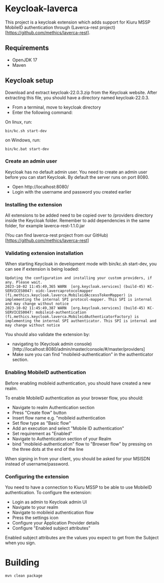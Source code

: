 # Keycloak-laverca

This project is a keycloak extension which adds support for Kiuru MSSP MobileID authentication through (Laverca-rest project)[https://github.com/methics/laverca-rest].


## Requirements

- OpenJDK 17
- Maven


## Keycloak setup

Download and extract keycloak-22.0.3.zip from the Keycloak website.
After extracting this file, you should have a directory named keycloak-22.0.3.

* From a terminal, move to keycloak directory
* Enter the following command:

On linux, run:

`bin/kc.sh start-dev`

on Windows, run:

`bin/kc.bat start-dev`


### Create an admin user
Keycloak has no default admin user. You need to create an admin user before you can start Keycloak. By default the server runs on port 8080.

*  Open http://localhost:8080/
* Login with the username and password you created earlier

### Installing the extension

All extensions to be added need to be copied over to /providers directory inside the Keycloak folder. 
Remember to add dependencies in the same folder, for example laverca-rest-1.1.0.jar

(You can find laverca-rest project from our GitHub)[https://github.com/methics/laverca-rest]

### Validating extension installation

When starting Keycloak in development mode with bin/kc.sh start-dev, you can see if extension is being loaded:

```
Updating the configuration and installing your custom providers, if any. Please wait.
2023-10-02 11:45:49,365 WARN  [org.keycloak.services] (build-45) KC-SERVICES0047: oidc-lavercaprotocolmapper (fi.methics.keycloak.laverca.MobileidAccessTokenMapper) is implementing the internal SPI protocol-mapper. This SPI is internal and may change without notice
2023-10-02 11:45:49,387 WARN  [org.keycloak.services] (build-45) KC-SERVICES0047: mobileid-authentication (fi.methics.keycloak.laverca.MobileidAuthenticatorFactory) is implementing the internal SPI authenticator. This SPI is internal and may change without notice
```

You should also validate the extension by:

* navigating to (Keycloak admin console)[http://localhost:8080/admin/master/console/#/master/providers]
* Make sure you can find "mobileid-authentication" in the authenticator section.


### Enabling MobileID authentication

Before enabling mobileid authentication, you should have created a new realm.

To enable MobileID authentication as your browser flow, you should:

* Navigate to realm Authentication section
* Press "Create flow" button
* Insert flow name e.g. "mobileid authentication
* Set flow type as "Basic flow"
* Add an execution and select "Mobile ID authentication"
* Set requirement as "Enabled"
* Navigate to Authentication section of your Realm
* bind "mobileid-authentication" flow to "Browser flow" by pressing on the three dots at the end of the line

When signing in from your client, you should be asked for your MSISDN instead of username/password.

### Configuring the extension

You need to have a connection to Kiuru MSSP to be able to use MobileID authentication. To configure the extension:

* Login as admin to Keycloak admin UI 
* Navigate to your realm
* Navigate to mobileid authentication flow
* Press the settings icon
* Configure your Application Provider details
* Configure "Enabled subject attributes"

Enabled subject attributes are the values you expect to get from the Subject when you sign.

# Building

`mvn clean package`